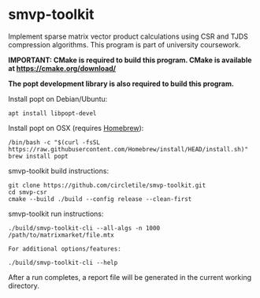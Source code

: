 # smvp-toolkit
Implement sparse matrix vector product calculations using CSR and TJDS compression algorithms. This program is part of university coursework.

**IMPORTANT: CMake is required to build this program. CMake is available at https://cmake.org/download/**

**The popt development library is also required to build this program.**

Install popt on Debian/Ubuntu:
```
apt install libpopt-devel
```

Install popt on OSX (requires [Homebrew](https://brew.sh/)):
```
/bin/bash -c "$(curl -fsSL https://raw.githubusercontent.com/Homebrew/install/HEAD/install.sh)"
brew install popt
```


smvp-toolkit build instructions:
```
git clone https://github.com/circletile/smvp-toolkit.git
cd smvp-csr
cmake --build ./build --config release --clean-first
```

smvp-toolkit run instructions:
```
./build/smvp-toolkit-cli --all-algs -n 1000 /path/to/matrixmarket/file.mtx

For additional options/features:

./build/smvp-toolkit-cli --help
```
After a run completes, a report file will be generated in the current working directory.
